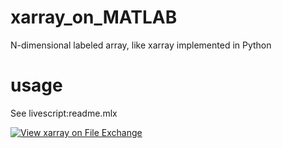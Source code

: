 # xarray_on_MATLAB
N-dimensional labeled array, like xarray implemented in Python

# usage
See livescript:readme.mlx

[![View xarray on File Exchange](https://www.mathworks.com/matlabcentral/images/matlab-file-exchange.svg)](https://jp.mathworks.com/matlabcentral/fileexchange/125995-xarray)